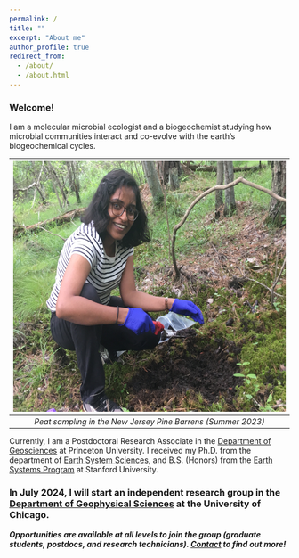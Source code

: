 ```yaml
---
permalink: /
title: ""
excerpt: "About me"
author_profile: true
redirect_from: 
  - /about/
  - /about.html
---
```


### Welcome! 

I am a molecular microbial ecologist and a biogeochemist studying how microbial communities interact and co-evolve with the earth’s biogeochemical cycles.

|<img src="../images/field_peat.jpeg" width="600" height="450">|
|:--:|
|*Peat sampling in the New Jersey Pine Barrens (Summer 2023)*|


Currently, I am a Postdoctoral Research Associate in the [Department of Geosciences](https://geosciences.princeton.edu/people/linta-reji#:-:text=linta%20reji) at Princeton University. I received my Ph.D. from the department of [Earth System Sciences](https://earthsystemscience.stanford.edu/), and B.S. (Honors) from the [Earth Systems Program](https://earthsystems.stanford.edu/) at Stanford University.


### In July 2024, I will start an independent research group in the [Department of Geophysical Sciences](https://geosci.uchicago.edu/people/linta-reji/) at the University of Chicago.

_**Opportunities are available at all levels to join the group (graduate students, postdocs, and research technicians). [Contact](mailto:lreji@princeton.edu) to find out more!**_
